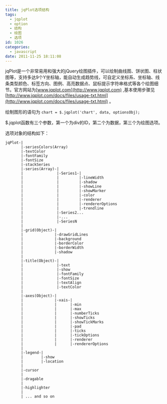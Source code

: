 ```yaml
---
title: jqPlot选项结构
tags:
  - jqplot
  - option
  - 结构
  - 绘图
  - 选项
id: 1026
categories:
  - javascript
date: 2011-11-25 18:11:08
---
```


jqPlot是一个非常易用和强大的jQuery绘图插件，可以绘制曲线图、饼状图、柱状图等，支持多达9个Y坐标轴，能自动生成趋势线，可自定义坐标系、坐标轴、线条类型颜色、标签方向、图例、高亮数据点、鼠标提示字符串格式等各个绘图细节。官方网站为[www.jqplot.com](http://www.jqplot.com) ,基本使用步骤见[http://www.jqplot.com/docs/files/usage-txt.html](http://www.jqplot.com/docs/files/usage-txt.html) 。

绘制图形的语句为 `chart = $.jqplot('chart', data, optionsObj);`

$.jqplot函数有三个参数，第一个为div的ID，第二个为数据，第三个为绘图选项。

<!-- more -->

选项对象的结构如下：
```
jqPlot-|
       |-seriesColors(Array)
       |-textColor
       |-fontFamily
       |-fontSize
       |-stackSeries
       |-series(Array)-|
       |               |-Series1-|
       |               |         |-lineWidth
       |               |         |-shadow
       |               |         |-showLine
       |               |         |-showMarker
       |               |         |-color
       |               |         |-renderer
       |               |         |-rendererOptions
       |               |         |-trendline
       |               |-Series2...
       |               |-...
       |               |-SeriesN
       |
       |-grid(Object)-|
       |              |-drawGridLines
       |              |-background
       |              |-borderColor
       |              |-borderWidth
       |              |-shadow
       |
       |-title(Object)-|
       |               |-text
       |               |-show
       |               |-fontFamily
       |               |-fontSize
       |               |-textAlign
       |               |-textColor
       |
       |-axes(Object)-|
       |              |-xais-|
       |              |      |-min
       |              |      |-max
       |              |      |-numberTicks
       |              |      |-showTicks
       |              |      |-showTickMarks
       |              |      |-pad
       |              |      |-ticks
       |              |      |-tickOptions
       |              |      |-renderer
       |              |      |-rendererOptions
       |
       |-legend-|
       |        |-show
       |        |-location
       |
       |-cursor
       |
       |-dragable
       |
       |-highlighter
       |	   
       | ... and so on
```
